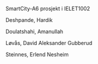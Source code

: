 SmartCity-A6
prosjekt i IELET1002


Deshpande, Hardik  

Doulatshahi, Amanullah 

Løvås, David Aleksander Gubberud 

Steinnes, Erlend Nesheim 
